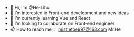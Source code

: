 - 👋 Hi, I’m @He-Lihui
- 👀 I’m interested in Front-end development and new ideas
- 🌱 I’m currently learning Vue and React
- 💞️ I’m looking to collaborate on Front-end engineer
- 📫 How to reach me   ：   mistletoe997@163.com    Mr.He

<!---
He-Lihui/He-Lihui is a ✨ special ✨ repository because its `README.md` (this file) appears on your GitHub profile.
You can click the Preview link to take a look at your changes.
--->
